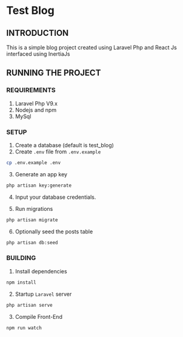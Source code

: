 # Test Blog
## INTRODUCTION
This is a simple blog project created using Laravel Php and React Js interfaced using InertiaJs

## RUNNING THE PROJECT
### REQUIREMENTS
1. Laravel Php V9.x
2. Nodejs and npm
3. MySql

### SETUP
1. Create a database (default is test_blog)
2. Create `.env` file from `.env.example`
```bash
cp .env.example .env
```
3. Generate an app key
```bash
php artisan key:generate
```
4. Input your database credentials.

5. Run migrations
```bash
php artisan migrate
```
6. Optionally seed the posts table
```bash
php artisan db:seed
```
### BUILDING
1. Install dependencies
```bash
npm install
```
2. Startup `Laravel` server
```bash
php artisan serve
```
3. Compile Front-End
```bash
npm run watch
```
